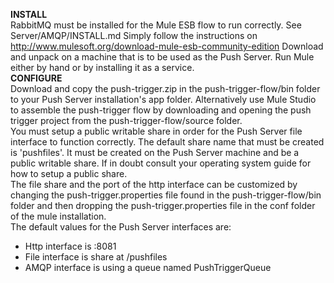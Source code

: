 <b>INSTALL</b><br/>
RabbitMQ must be installed for the Mule ESB flow to run correctly. See Server/AMQP/INSTALL.md
Simply follow the instructions on http://www.mulesoft.org/download-mule-esb-community-edition
Download and unpack on a machine that is to be used as the Push Server. Run Mule either by hand or by installing it as a service.
<br/>
<b>CONFIGURE</b><br/>
Download and copy the push-trigger.zip in the push-trigger-flow/bin folder to your Push Server installation's app folder.
Alternatively use Mule Studio to assemble the push-trigger flow by downloading and opening the push trigger project from the push-trigger-flow/source folder.
<br/>
You must setup a public writable share in order for the Push Server file interface to function correctly.
The default share name that must be created is 'pushfiles'. It must be created on the Push Server machine and be a public writable share. 
If in doubt consult your operating system guide for how to setup a public share.
<br/>
The file share and the port of the http interface can be customized by changing the push-trigger.properties file found in the push-trigger-flow/bin folder and then dropping the push-trigger.properties file in the conf folder of the mule installation.
<br/>
The default values for the Push Server interfaces are:<br/>
- Http interface is <Push Server IP>:8081
- File interface is share at <root of Push Server>/pushfiles 
- AMQP interface is using a queue named PushTriggerQueue

